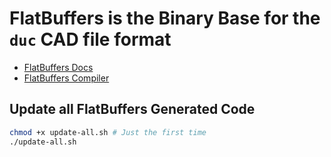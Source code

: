 
# FlatBuffers is the Binary Base for the `duc` CAD file format

- [FlatBuffers Docs](https://flatbuffers.dev)
- [FlatBuffers Compiler](https://flatbuffers.ar.je/)


## Update all FlatBuffers Generated Code
```sh
chmod +x update-all.sh # Just the first time
./update-all.sh
```